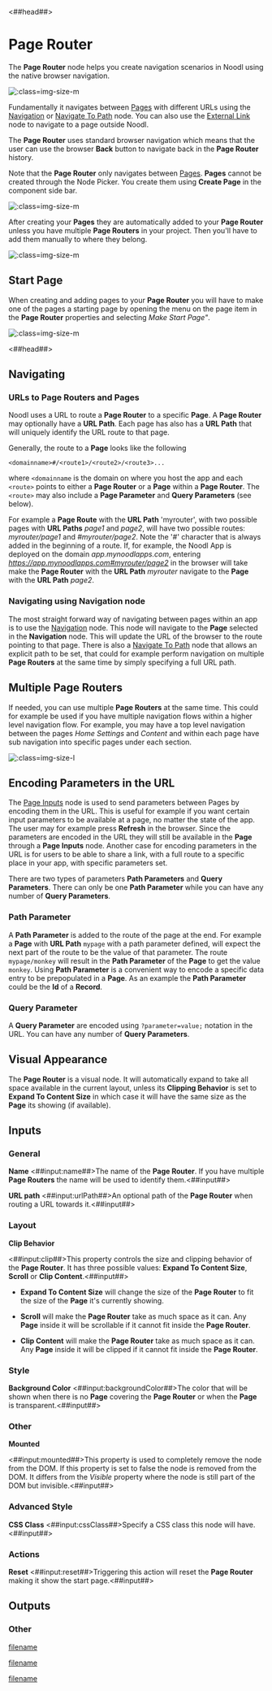 <##head##>
# Page Router
The **Page Router** node helps you create navigation scenarios in Noodl using the native browser navigation. 

![](./page-router-1.png ':class=img-size-m')

Fundamentally it navigates between [Pages](/nodes/navigation/page/) with different URLs using the [Navigation](/nodes/navigation/navigation/) or [Navigate To Path](/nodes/navigation/navigate-to-path/) node. You can also use the [External Link](/nodes/navigation/external-link/) node to navigate to a page outside Noodl.

The **Page Router** uses standard browser navigation which means that the user can use the browser __Back__ button to navigate back in the **Page Router** history.

Note that the **Page Router** only navigates between [Pages](/nodes/navigation/page/). **Pages** cannot be created through the Node Picker. You create them using __Create Page__ in the component side bar.

![](./create-page.png ':class=img-size-m')

After creating your **Pages** they are automatically added to your **Page Router** unless you have multiple **Page Routers** in your project. Then you'll have to add them manually to where they belong.

![](./pages-in-router.png ':class=img-size-m')

## Start Page

When creating and adding pages to your **Page Router** you will have to make one of the pages a starting page by opening the menu on the page item in the **Page Router** properties and selecting *Make Start Page"*.

![](./make-start-page.png ':class=img-size-m')

<##head##>
## Navigating

### URLs to Page Routers and Pages

Noodl uses a URL to route a **Page Router** to a specific **Page**. A **Page Router** may optionally have a **URL Path**. Each page has also has a **URL Path** that will uniquely identify the URL route to that page.

Generally, the route to a **Page** looks like the following

`<domainname>#/<route1>/<route2>/<route3>...`

where `<domainname` is the domain on where you host the app and each `<route>` points to either a **Page Router** or a **Page** within a **Page Router**. The `<route>` may also include a **Page Parameter** and **Query Parameters** (see below).

For example a **Page Route** with the **URL Path** 'myrouter', with two possible pages with **URL Paths** *page1* and *page2*, will have two possible routes: *myrouter/page1* and *#myrouter/page2*. Note the '#' character that is always added in the beginning of a route. If, for example, the Noodl App is deployed on the domain *app.mynoodlapps.com*, entering *https://app.mynoodlapps.com#myrouter/page2* in the browser will take make the **Page Router** with the **URL Path** *myrouter* navigate to the **Page** with the **URL Path** *page2*.

### Navigating using Navigation node
The most straight forward way of navigating between pages within an app is to use the [Navigation](/nodes/navigation/navigation/) node. This node will navigate to the **Page** selected in the **Navigation** node. This will update the URL of the browser to the route pointing to that page. There is also a [Navigate To Path](/nodes/navigation/navigation/) node that allows an explicit path to be set, that could for example perform navigation on multiple **Page Routers** at the same time by simply specifying a full URL path.

## Multiple Page Routers

If needed, you can use multiple **Page Routers** at the same time. This could for example be used if you have multiple navigation flows within a higher level navigation flow. For example, you may have a top level navigation between the pages *Home* *Settings* and *Content* and within each page have sub navigation into specific pages under each section.

![](./multi-router.png ':class=img-size-l')


## Encoding Parameters in the URL

The [Page Inputs](/nodes/navigation/page-inputs/) node is used to send parameters between Pages by encoding them in the URL. This is useful for example if you want certain input parameters to be available at a page, no matter the state of the app. The user may for example press __Refresh__ in the browser. Since the parameters are encoded in the URL they will still be available in the **Page** through a **Page Inputs** node.
Another case for encoding parameters in the URL is for users to be able to share a link, with a full route to a specific place in your app, with specific parameters set.

There are two types of parameters **Path Parameters** and **Query Parameters**. There can only be one **Path Parameter** while you can have any number of **Query Parameters**.

### Path Parameter

A **Path Parameter** is added to the route of the page at the end. For example a **Page** with **URL Path** `mypage` with a path parameter defined, will expect the next part of the route to be the value of that parameter. The route `mypage/monkey` will result in the **Path Parameter** of the **Page** to get the value `monkey`. Using **Path Parameter** is a convenient way to encode a specific data entry to be prepopulated in a **Page**. As an example the **Path Parameter** could be the **Id** of a **Record**.

### Query Parameter

A **Query Parameter** are encoded using `?parameter=value;` notation in the URL. You can have any number of **Query Parameters**.

## Visual Appearance

The **Page Router** is a visual node. It will automatically expand to take all space available in the current layout, unless its **Clipping Behavior** is set to **Expand To Content Size** in which case it will have the same size as the **Page** its showing (if available).

## Inputs

### General

**Name**
<##input:name##>The name of the **Page Router**. If you have multiple **Page Routers** the name will be used to identify them.<##input##>

**URL path**
<##input:urlPath##>An optional path of the **Page Router** when routing a URL towards it.<##input##>

### Layout ###

**Clip Behavior**

<##input:clip##>This property controls the size and clipping behavior of the **Page Router**. It has three possible values: **Expand To Content Size**, **Scroll** or **Clip Content**.<##input##>

- **Expand To Content Size** will change the size of the **Page Router** to fit the size of the **Page** it's currently showing.

- **Scroll** will make the **Page Router** take as much space as it can. Any **Page** inside it will be scrollable if it cannot fit inside the **Page Router**.

- **Clip Content** will make the **Page Router** take as much space as it can. Any **Page** inside it will be clipped if it cannot fit inside the **Page Router**.

### Style

**Background Color**
<##input:backgroundColor##>The color that will be shown when there is no **Page** covering the **Page Router** or when the **Page** is transparent.<##input##>

### Other

**Mounted**

<##input:mounted##>This property is used to completely remove the node from the DOM. If this property is set to false the node is removed from the DOM. It differs from the _Visible_ property where the node is still part of the DOM but invisible.<##input##>

### Advanced Style

**CSS Class**
<##input:cssClass##>Specify a CSS class this node will have.<##input##>

### Actions
**Reset**
<##input:reset##>Triggering this action will reset the **Page Router** making it show the start page.<##input##>

## Outputs

### Other
[filename](../../ui-elements/shared-props/outputs/other/README.md ':include')

[filename](../../ui-elements/shared-props/outputs/bounding-box/README.md ':include')

[filename](../../ui-elements/shared-props/outputs/mounted/README.md ':include')


